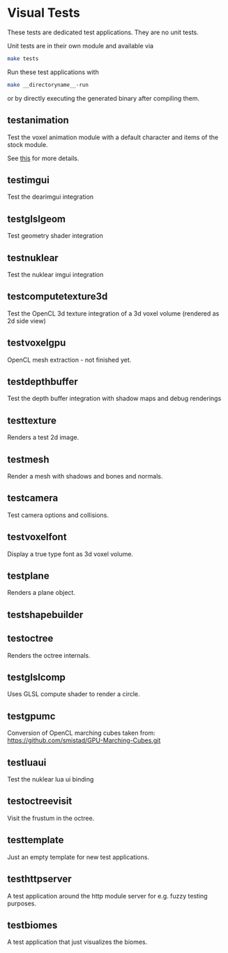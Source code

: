 # Visual Tests

These tests are dedicated test applications. They are no unit tests.

Unit tests are in their own module and available via

```bash
make tests
```

Run these test applications with

```bash
make __directoryname__-run
```

or by directly executing the generated binary after compiling them.

## testanimation

Test the voxel animation module with a default character and items of the stock module.

See [this](TestAnimation.md) for more details.

## testimgui

Test the dearimgui integration

## testglslgeom

Test geometry shader integration

## testnuklear

Test the nuklear imgui integration

## testcomputetexture3d

Test the OpenCL 3d texture integration of a 3d voxel volume (rendered as 2d side view)

## testvoxelgpu

OpenCL mesh extraction - not finished yet.

## testdepthbuffer

Test the depth buffer integration with shadow maps and debug renderings

## testtexture

Renders a test 2d image.

## testmesh

Render a mesh with shadows and bones and normals.

## testcamera

Test camera options and collisions.

## testvoxelfont

Display a true type font as 3d voxel volume.

## testplane

Renders a plane object.

## testshapebuilder

## testoctree

Renders the octree internals.

## testglslcomp

Uses GLSL compute shader to render a circle.

## testgpumc

Conversion of OpenCL marching cubes taken from: <https://github.com/smistad/GPU-Marching-Cubes.git>

## testluaui

Test the nuklear lua ui binding

## testoctreevisit

Visit the frustum in the octree.

## testtemplate

Just an empty template for new test applications.

## testhttpserver

A test application around the http module server for e.g. fuzzy testing purposes.

## testbiomes

A test application that just visualizes the biomes.
